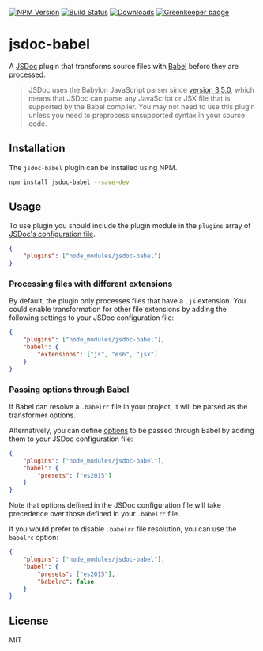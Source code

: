 [![NPM Version][npm-image]][npm-url]
[![Build Status][travis-image]][travis-url]
[![Downloads][downloads-image]][downloads-url]
[![Greenkeeper badge](https://badges.greenkeeper.io/ctumolosus/jsdoc-babel.svg)](https://greenkeeper.io/)

# jsdoc-babel

A [JSDoc][jsdoc] plugin that transforms source files with [Babel][babel] before they are processed.

> JSDoc uses the Babylon JavaScript parser since [version 3.5.0](https://github.com/jsdoc3/jsdoc/releases/tag/3.5.0), which means that JSDoc can parse any JavaScript or JSX file that is supported by the Babel compiler. You may not need to use this plugin unless you need to preprocess unsupported syntax in your source code.

## Installation

The `jsdoc-babel` plugin can be installed using NPM.

```bash
npm install jsdoc-babel --save-dev
```

## Usage

To use plugin you should include the plugin module in the `plugins` array of
[JSDoc's configuration file](http://usejsdoc.org/about-configuring-jsdoc.html).

```json
{
    "plugins": ["node_modules/jsdoc-babel"]
}
```

### Processing files with different extensions

By default, the plugin only processes files that have a `.js` extension. You
could enable transformation for other file extensions by adding the following
settings to your JSDoc configuration file:

```json
{
    "plugins": ["node_modules/jsdoc-babel"],
    "babel": {
        "extensions": ["js", "es6", "jsx"]
    }
}
```

### Passing options through Babel

If Babel can resolve a `.babelrc` file in your project, it will be parsed as the
transformer options.

Alternatively, you can define [options](https://babeljs.io/docs/usage/api/#options)
to be passed through Babel by adding them to your JSDoc configuration file:

```json
{
    "plugins": ["node_modules/jsdoc-babel"],
    "babel": {
        "presets": ["es2015"]
    }
}
```

Note that options defined in the JSDoc configuration file will take precedence
over those defined in your `.babelrc` file.

If you would prefer to disable `.babelrc` file resolution, you can use the
`babelrc` option:

```json
{
    "plugins": ["node_modules/jsdoc-babel"],
    "babel": {
        "presets": ["es2015"],
        "babelrc": false
    }
}
```

## License

MIT

[npm-image]: https://img.shields.io/npm/v/jsdoc-babel.svg?style=flat-square
[npm-url]: https://www.npmjs.com/package/jsdoc-babel
[travis-image]: https://img.shields.io/travis/ctumolosus/jsdoc-babel/master.svg?style=flat-square
[travis-url]: https://travis-ci.org/ctumolosus/jsdoc-babel
[downloads-image]: https://img.shields.io/npm/dm/jsdoc-babel.svg?style=flat-square
[downloads-url]: https://www.npmjs.com/package/jsdoc-babel
[jsdoc]: http://usejsdoc.org/
[babel]: https://babeljs.io/
